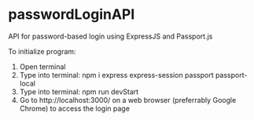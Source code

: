 # passwordLoginAPI

API for password-based login using ExpressJS and Passport.js

To initialize program:
1. Open terminal
2. Type into terminal: npm i express express-session passport passport-local
3. Type into terminal: npm run devStart
4. Go to http://localhost:3000/ on a web browser (preferrably Google Chrome) to access the login page
